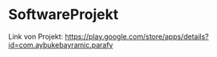 # SoftwareProjekt
Link von Projekt: https://play.google.com/store/apps/details?id=com.aybukebayramic.parafy
